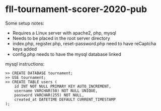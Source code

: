 # fll-tournament-scorer-2020-pub

Some setup notes:
* Requires a Linux server with apache2, php, mysql
* Needs to be placed in the root server directory
* index.php, register.php, reset-password.php need to have reCaptcha keys added
* config.php needs to have the mysql database linked

mysql instructions:
```
>> CREATE DATABASE tournament;
>> USE tournament;
>> CREATE TABLE users (
    id INT NOT NULL PRIMARY KEY AUTO_INCREMENT,
    username VARCHAR(50) NOT NULL UNIQUE,
    password VARCHAR(255) NOT NULL,
    created_at DATETIME DEFAULT CURRENT_TIMESTAMP
);
```
